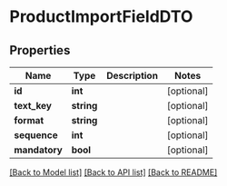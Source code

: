 # ProductImportFieldDTO

## Properties
Name | Type | Description | Notes
------------ | ------------- | ------------- | -------------
**id** | **int** |  | [optional] 
**text_key** | **string** |  | [optional] 
**format** | **string** |  | [optional] 
**sequence** | **int** |  | [optional] 
**mandatory** | **bool** |  | [optional] 

[[Back to Model list]](../../README.md#documentation-for-models) [[Back to API list]](../../README.md#documentation-for-api-endpoints) [[Back to README]](../../README.md)

